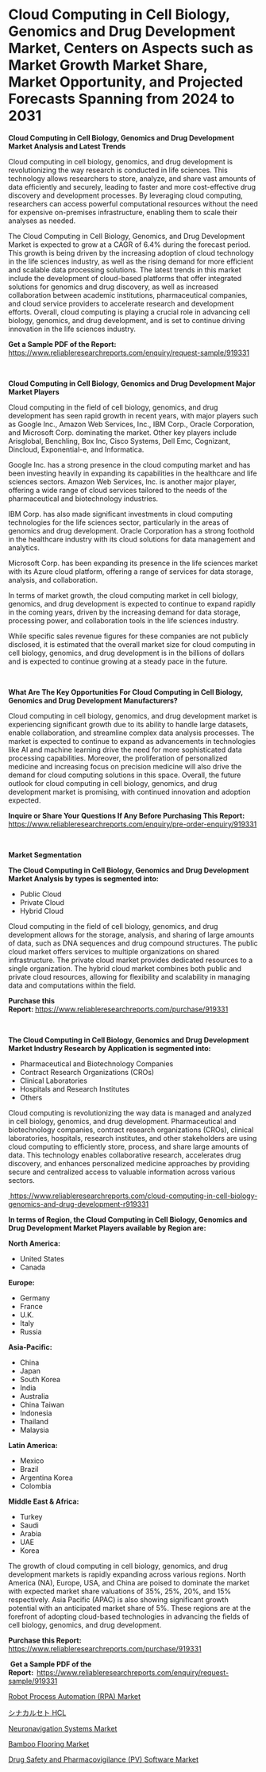 <p><h1>Cloud Computing in Cell Biology, Genomics and Drug Development Market, Centers on Aspects such as Market Growth Market Share, Market Opportunity, and Projected Forecasts Spanning from 2024 to 2031</h1></p><p><strong>Cloud Computing in Cell Biology, Genomics and Drug Development Market Analysis and Latest Trends</strong></p>
<p><p>Cloud computing in cell biology, genomics, and drug development is revolutionizing the way research is conducted in life sciences. This technology allows researchers to store, analyze, and share vast amounts of data efficiently and securely, leading to faster and more cost-effective drug discovery and development processes. By leveraging cloud computing, researchers can access powerful computational resources without the need for expensive on-premises infrastructure, enabling them to scale their analyses as needed.</p><p>The Cloud Computing in Cell Biology, Genomics, and Drug Development Market is expected to grow at a CAGR of 6.4% during the forecast period. This growth is being driven by the increasing adoption of cloud technology in the life sciences industry, as well as the rising demand for more efficient and scalable data processing solutions. The latest trends in this market include the development of cloud-based platforms that offer integrated solutions for genomics and drug discovery, as well as increased collaboration between academic institutions, pharmaceutical companies, and cloud service providers to accelerate research and development efforts. Overall, cloud computing is playing a crucial role in advancing cell biology, genomics, and drug development, and is set to continue driving innovation in the life sciences industry.</p></p>
<p><strong>Get a Sample PDF of the Report:&nbsp;</strong> <a href="https://www.reliableresearchreports.com/enquiry/request-sample/919331">https://www.reliableresearchreports.com/enquiry/request-sample/919331</a></p>
<p>&nbsp;</p>
<p><strong>Cloud Computing in Cell Biology, Genomics and Drug Development Major Market Players</strong></p>
<p><p>Cloud computing in the field of cell biology, genomics, and drug development has seen rapid growth in recent years, with major players such as Google Inc., Amazon Web Services, Inc., IBM Corp., Oracle Corporation, and Microsoft Corp. dominating the market. Other key players include Arisglobal, Benchling, Box Inc, Cisco Systems, Dell Emc, Cognizant, Dincloud, Exponential-e, and Informatica.</p><p>Google Inc. has a strong presence in the cloud computing market and has been investing heavily in expanding its capabilities in the healthcare and life sciences sectors. Amazon Web Services, Inc. is another major player, offering a wide range of cloud services tailored to the needs of the pharmaceutical and biotechnology industries.</p><p>IBM Corp. has also made significant investments in cloud computing technologies for the life sciences sector, particularly in the areas of genomics and drug development. Oracle Corporation has a strong foothold in the healthcare industry with its cloud solutions for data management and analytics.</p><p>Microsoft Corp. has been expanding its presence in the life sciences market with its Azure cloud platform, offering a range of services for data storage, analysis, and collaboration.</p><p>In terms of market growth, the cloud computing market in cell biology, genomics, and drug development is expected to continue to expand rapidly in the coming years, driven by the increasing demand for data storage, processing power, and collaboration tools in the life sciences industry.</p><p>While specific sales revenue figures for these companies are not publicly disclosed, it is estimated that the overall market size for cloud computing in cell biology, genomics, and drug development is in the billions of dollars and is expected to continue growing at a steady pace in the future.</p></p>
<p>&nbsp;</p>
<p><strong>What Are The Key Opportunities For Cloud Computing in Cell Biology, Genomics and Drug Development Manufacturers?</strong></p>
<p><p>Cloud computing in cell biology, genomics, and drug development market is experiencing significant growth due to its ability to handle large datasets, enable collaboration, and streamline complex data analysis processes. The market is expected to continue to expand as advancements in technologies like AI and machine learning drive the need for more sophisticated data processing capabilities. Moreover, the proliferation of personalized medicine and increasing focus on precision medicine will also drive the demand for cloud computing solutions in this space. Overall, the future outlook for cloud computing in cell biology, genomics, and drug development market is promising, with continued innovation and adoption expected.</p></p>
<p><strong>Inquire or Share Your Questions If Any Before Purchasing This Report:</strong> <a href="https://www.reliableresearchreports.com/enquiry/pre-order-enquiry/919331">https://www.reliableresearchreports.com/enquiry/pre-order-enquiry/919331</a></p>
<p>&nbsp;</p>
<p><strong>Market Segmentation</strong></p>
<p><strong>The Cloud Computing in Cell Biology, Genomics and Drug Development Market Analysis by types is segmented into:</strong></p>
<p><ul><li>Public Cloud</li><li>Private Cloud</li><li>Hybrid Cloud</li></ul></p>
<p><p>Cloud computing in the field of cell biology, genomics, and drug development allows for the storage, analysis, and sharing of large amounts of data, such as DNA sequences and drug compound structures. The public cloud market offers services to multiple organizations on shared infrastructure. The private cloud market provides dedicated resources to a single organization. The hybrid cloud market combines both public and private cloud resources, allowing for flexibility and scalability in managing data and computations within the field.</p></p>
<p><strong>Purchase this Report:&nbsp;</strong><a href="https://www.reliableresearchreports.com/purchase/919331">https://www.reliableresearchreports.com/purchase/919331</a></p>
<p>&nbsp;</p>
<p><strong>The Cloud Computing in Cell Biology, Genomics and Drug Development Market Industry Research by Application is segmented into:</strong></p>
<p><ul><li>Pharmaceutical and Biotechnology Companies</li><li>Contract Research Organizations (CROs)</li><li>Clinical Laboratories</li><li>Hospitals and Research Institutes</li><li>Others</li></ul></p>
<p><p>Cloud computing is revolutionizing the way data is managed and analyzed in cell biology, genomics, and drug development. Pharmaceutical and biotechnology companies, contract research organizations (CROs), clinical laboratories, hospitals, research institutes, and other stakeholders are using cloud computing to efficiently store, process, and share large amounts of data. This technology enables collaborative research, accelerates drug discovery, and enhances personalized medicine approaches by providing secure and centralized access to valuable information across various sectors.</p></p>
<p><a href="https://www.reliableresearchreports.com/cloud-computing-in-cell-biology-genomics-and-drug-development-r919331">&nbsp;https://www.reliableresearchreports.com/cloud-computing-in-cell-biology-genomics-and-drug-development-r919331</a></p>
<p><strong>In terms of Region, the Cloud Computing in Cell Biology, Genomics and Drug Development Market Players available by Region are:</strong></p>
<p>
    <p> <strong> North America: </strong>
        <ul>
            <li>United States</li>
            <li>Canada</li>
        </ul>
        </p> 
    <p> <strong> Europe: </strong>
        <ul>
            <li>Germany</li>
            <li>France</li>
            <li>U.K.</li>
            <li>Italy</li>
            <li>Russia</li>
        </ul>
        </p> 
    <p> <strong> Asia-Pacific: </strong>
        <ul>
            <li>China</li>
            <li>Japan</li>
            <li>South Korea</li>
            <li>India</li>
            <li>Australia</li>
            <li>China Taiwan</li>
            <li>Indonesia</li>
            <li>Thailand</li>
            <li>Malaysia</li>
        </ul>
        </p> 
    <p> <strong> Latin America: </strong>
        <ul>
            <li>Mexico</li>
            <li>Brazil</li>
            <li>Argentina Korea</li>
            <li>Colombia</li>
        </ul>
        </p> 
    <p> <strong> Middle East & Africa: </strong>
        <ul>
            <li>Turkey</li>
            <li>Saudi</li>
            <li>Arabia</li>
            <li>UAE</li>
            <li>Korea</li>
        </ul>
    </p>
    </p>
<p><p>The growth of cloud computing in cell biology, genomics, and drug development markets is rapidly expanding across various regions. North America (NA), Europe, USA, and China are poised to dominate the market with expected market share valuations of 35%, 25%, 20%, and 15% respectively. Asia Pacific (APAC) is also showing significant growth potential with an anticipated market share of 5%. These regions are at the forefront of adopting cloud-based technologies in advancing the fields of cell biology, genomics, and drug development.</p></p>
<p><strong>Purchase this Report: </strong><a href="https://www.reliableresearchreports.com/purchase/919331">https://www.reliableresearchreports.com/purchase/919331</a></p>
<p>&nbsp;<strong>Get a Sample PDF of the Report:&nbsp;&nbsp;</strong><a href="https://www.reliableresearchreports.com/enquiry/request-sample/919331">https://www.reliableresearchreports.com/enquiry/request-sample/919331</a></p>
<p><strong></strong></p>
<p><p><a href="https://github.com/maudAbbott7/Market-Research-Report-List-1/blob/main/robot-process-automation-rpa-market.md">Robot Process Automation (RPA) Market</a></p><p><a href="https://github.com/decker5351/Market-Research-Report-List-1/blob/main/819197661187.md">シナカルセト HCL</a></p><p><a href="https://www.linkedin.com/pulse/neuronavigation-systems-market-trends-forecast-competitive-grg2e">Neuronavigation Systems Market</a></p><p><a href="https://www.linkedin.com/pulse/bamboo-flooring-market-trends-analysis-forecasted-period-k2gue">Bamboo Flooring Market</a></p><p><a href="https://github.com/mancsybtousav/Market-Research-Report-List-2/blob/main/drug-safety-and-pharmacovigilance-pv-software-market.md">Drug Safety and Pharmacovigilance (PV) Software Market</a></p></p>